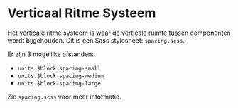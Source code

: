 # Verticaal Ritme Systeem

Het verticale ritme systeem is waar de verticale ruimte tussen componenten wordt bijgehouden. Dit is een Sass stylesheet: `spacing.scss`.

Er zijn 3 mogelijke afstanden:
- `units.$block-spacing-small`
- `units.$block-spacing-medium`
- `units.$block-spacing-large`

Zie `spacing.scss` voor meer informatie.